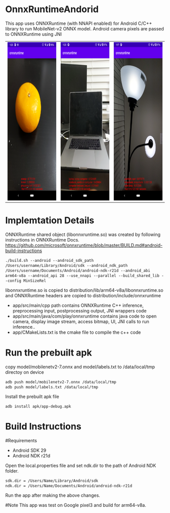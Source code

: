 # OnnxRuntimeAndorid

This app uses ONNXRuntime (with NNAPI enabled) for Android C/C++ library to run MobileNet-v2 ONNX model. Android camera pixels are passed to ONNXRuntime using JNI

  <table>
    <tr>
      <td>
        <img src="https://github.com/Rohithkvsp/OnnxRuntimeAndorid/blob/master/imgs/orange.png" width="300" height="500">
      </td>
      <td>
        <img src="https://github.com/Rohithkvsp/OnnxRuntimeAndorid/blob/master/imgs/laptop.png" width="300" height="500">
      </td>
      <td>
        <img src="https://github.com/Rohithkvsp/OnnxRuntimeAndorid/blob/master/imgs/lamp.png" width="300" height="500">
      </td>
    </tr>
  </table>
 

# Implemtation Details

ONNXRuntime shared object (libonnxruntime.so) was created by following instructions in ONNXRuntime Docs.
https://github.com/microsoft/onnxruntime/blob/master/BUILD.md#android-build-instructions

    ./build.sh --android --android_sdk_path /Users/username/Library/Android/sdk --android_ndk_path /Users/username/Documents/Android/android-ndk-r21d --android_abi arm64-v8a --android_api 28 --use_nnapi --parallel --build_shared_lib --config MinSizeRel


libonnxruntime.so is copied to distribution/lib/arm64-v8a/libonnxruntime.so and ONNXRuntime headers are copied to distribution/include/onnxruntime

 - app/src/main/cpp path contains ONNXRuntime C++ inference, preprocessing input, postprocessing output, JNI wrappers code
 - app/src/main/java/com/play/onnxruntime contains java code to open camera, display image stream, access bitmap, UI, JNI calls to run inference..
 - app/CMakeLists.txt is the cmake file to compile the c++ code

# Run the prebuilt apk 
copy model/mobilenetv2-7.onnx and model/labels.txt to /data/local/tmp directoy on device

    adb push model/mobilenetv2-7.onnx /data/local/tmp
    adb push model/labels.txt /data/local/tmp

Install the prebuilt apk file

    adb install apk/app-debug.apk


# Build Instructions

#Requirements
 - Android SDK 29
 - Android NDK r21d

Open the local.properties file and set ndk.dir to the path of Android NDK folder.

    sdk.dir = /Users/Name/Library/Android/sdk
    ndk.dir = /Users/Name/Documents/Android/android-ndk-r21d

Run the app after making the above changes.

#Note
This app was test on Google pixel3 and build for arm64-v8a.

